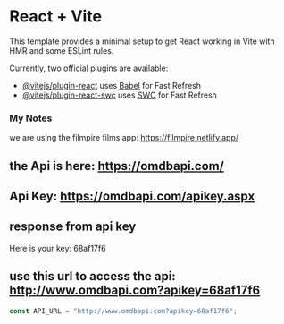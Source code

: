 # React + Vite

This template provides a minimal setup to get React working in Vite with HMR and some ESLint rules.

Currently, two official plugins are available:

- [@vitejs/plugin-react](https://github.com/vitejs/vite-plugin-react/blob/main/packages/plugin-react/README.md) uses [Babel](https://babeljs.io/) for Fast Refresh
- [@vitejs/plugin-react-swc](https://github.com/vitejs/vite-plugin-react-swc) uses [SWC](https://swc.rs/) for Fast Refresh

### My Notes

we are using the filmpire films app: https://filmpire.netlify.app/

## the Api is here: https://omdbapi.com/

## Api Key: https://omdbapi.com/apikey.aspx

## response from api key

Here is your key: 68af17f6

## use this url to access the api: http://www.omdbapi.com?apikey=68af17f6

```js (add this to App.jsx or wherever)
const API_URL = "http://www.omdbapi.com?apikey=68af17f6";
```

